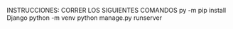 INSTRUCCIONES:
CORRER LOS SIGUIENTES COMANDOS
  py -m pip install Django
  python -m venv
  python manage.py runserver

